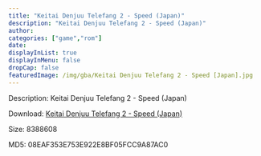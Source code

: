 ```yaml
---
title: "Keitai Denjuu Telefang 2 - Speed (Japan)"
description: "Keitai Denjuu Telefang 2 - Speed (Japan)"
author: 
categories: ["game","rom"]
date: 
displayInList: true
displayInMenu: false
dropCap: false
featuredImage: /img/gba/Keitai Denjuu Telefang 2 - Speed [Japan].jpg
---
```


Description: Keitai Denjuu Telefang 2 - Speed (Japan)

Download: <a style="text-decoration:underline;" href="https://mega.nz/#!rKIy3KbC!p678mPUWO04VnP4rRG8_G7irjVLl3phHehKM_R6DKJI" target = "_blank" rel = "nofollow" > Keitai Denjuu Telefang 2 - Speed (Japan)</a>

Size: 8388608

MD5: 08EAF353E753E922E8BF05FCC9A87AC0

